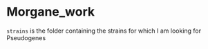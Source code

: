 # Morgane_work
`strains` is the folder containing the strains for which I am looking for Pseudogenes
